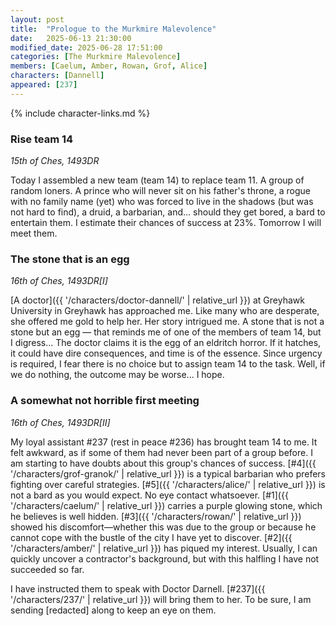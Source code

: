 ```yaml
---
layout: post
title:  "Prologue to the Murkmire Malevolence"
date:   2025-06-13 21:30:00
modified_date: 2025-06-28 17:51:00
categories: [The Murkmire Malevolence]
members: [Caelum, Amber, Rowan, Grof, Alice]
characters: [Dannell]
appeared: [237]
---
```

{% include character-links.md %}
### Rise team 14
*15th of Ches, 1493DR*

Today I assembled a new team (team 14) to replace team 11. A group of random loners. A prince who will never sit on his father's throne, a rogue with no family name (yet) who was forced to live in the shadows (but was not hard to find), a druid, a barbarian, and... should they get bored, a bard to entertain them. I estimate their chances of success at 23%. Tomorrow I will meet them.

### The stone that is an egg
*16th of Ches, 1493DR[I]*

[A doctor]({{ '/characters/doctor-dannell/' | relative_url }}) at Greyhawk University in Greyhawk has approached me. Like many who are desperate, she offered me gold to help her. Her story intrigued me. A stone that is not a stone but an egg — that reminds me of one of the members of team 14, but I digress... The doctor claims it is the egg of an eldritch horror. If it hatches, it could have dire consequences, and time is of the essence. Since urgency is required, I fear there is no choice but to assign team 14 to the task. Well, if we do nothing, the outcome may be worse... I hope.

### A somewhat not horrible first meeting
*16th of Ches, 1493DR[II]*

My loyal assistant #237 (rest in peace #236) has brought team 14 to me. It felt awkward, as if some of them had never been part of a group before. I am starting to have doubts about this group's chances of success. [#4]({{ '/characters/grof-granok/' | relative_url }}) is a typical barbarian who prefers fighting over careful strategies. [#5]({{ '/characters/alice/' | relative_url }}) is not a bard as you would expect. No eye contact whatsoever. [#1]({{ '/characters/caelum/' | relative_url }}) carries a purple glowing stone, which he believes is well hidden. [#3]({{ '/characters/rowan/' | relative_url }}) showed his discomfort—whether this was due to the group or because he cannot cope with the bustle of the city I have yet to discover. [#2]({{ '/characters/amber/' | relative_url }}) has piqued my interest. Usually, I can quickly uncover a contractor's background, but with this halfling I have not succeeded so far.

I have instructed them to speak with Doctor Darnell. [#237]({{ '/characters/237/' | relative_url }}) will bring them to her. To be sure, I am sending [redacted] along to keep an eye on them.

